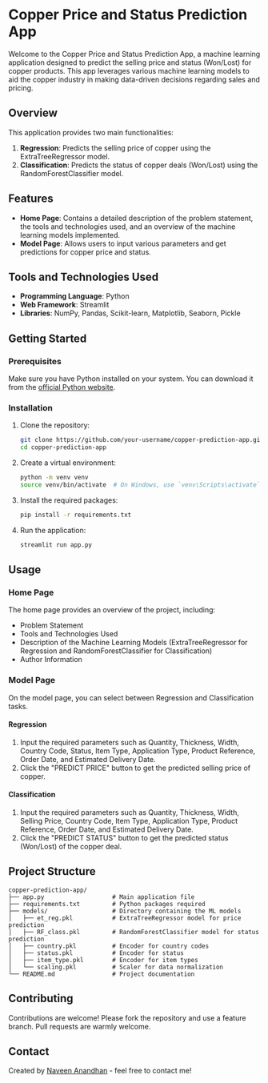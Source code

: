 # Copper Price and Status Prediction App

Welcome to the Copper Price and Status Prediction App, a machine learning application designed to predict the selling price and status (Won/Lost) for copper products. This app leverages various machine learning models to aid the copper industry in making data-driven decisions regarding sales and pricing.

## Overview

This application provides two main functionalities:
1. **Regression**: Predicts the selling price of copper using the ExtraTreeRegressor model.
2. **Classification**: Predicts the status of copper deals (Won/Lost) using the RandomForestClassifier model.

## Features

- **Home Page**: Contains a detailed description of the problem statement, the tools and technologies used, and an overview of the machine learning models implemented.
- **Model Page**: Allows users to input various parameters and get predictions for copper price and status.

## Tools and Technologies Used

- **Programming Language**: Python
- **Web Framework**: Streamlit
- **Libraries**: NumPy, Pandas, Scikit-learn, Matplotlib, Seaborn, Pickle

## Getting Started

### Prerequisites

Make sure you have Python installed on your system. You can download it from the [official Python website](https://www.python.org/).

### Installation

1. Clone the repository:
   ```sh
   git clone https://github.com/your-username/copper-prediction-app.git
   cd copper-prediction-app
   ```

2. Create a virtual environment:
   ```sh
   python -m venv venv
   source venv/bin/activate  # On Windows, use `venv\Scripts\activate`
   ```

3. Install the required packages:
   ```sh
   pip install -r requirements.txt
   ```

4. Run the application:
   ```sh
   streamlit run app.py
   ```

## Usage

### Home Page

The home page provides an overview of the project, including:
- Problem Statement
- Tools and Technologies Used
- Description of the Machine Learning Models (ExtraTreeRegressor for Regression and RandomForestClassifier for Classification)
- Author Information

### Model Page

On the model page, you can select between Regression and Classification tasks. 

#### Regression

1. Input the required parameters such as Quantity, Thickness, Width, Country Code, Status, Item Type, Application Type, Product Reference, Order Date, and Estimated Delivery Date.
2. Click the "PREDICT PRICE" button to get the predicted selling price of copper.

#### Classification

1. Input the required parameters such as Quantity, Thickness, Width, Selling Price, Country Code, Item Type, Application Type, Product Reference, Order Date, and Estimated Delivery Date.
2. Click the "PREDICT STATUS" button to get the predicted status (Won/Lost) of the copper deal.

## Project Structure

```
copper-prediction-app/
├── app.py                   # Main application file
├── requirements.txt         # Python packages required
├── models/                  # Directory containing the ML models
│   ├── et_reg.pkl           # ExtraTreeRegressor model for price prediction
│   ├── RF_class.pkl         # RandomForestClassifier model for status prediction
│   ├── country.pkl          # Encoder for country codes
│   ├── status.pkl           # Encoder for status
│   ├── item_type.pkl        # Encoder for item types
│   └── scaling.pkl          # Scaler for data normalization
└── README.md                # Project documentation
```

## Contributing

Contributions are welcome! Please fork the repository and use a feature branch. Pull requests are warmly welcome.


## Contact

Created by [Naveen Anandhan](https://www.linkedin.com/in/naveen-anandhan-8b03b62a5/?trk=public-profile-join-page) - feel free to contact me!

